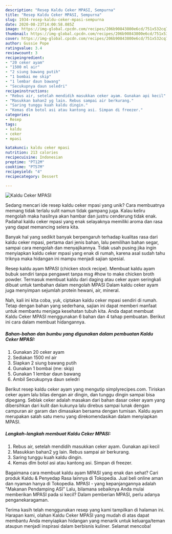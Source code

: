 ```yaml
---
description: "Resep Kaldu Ceker MPASI, Sempurna"
title: "Resep Kaldu Ceker MPASI, Sempurna"
slug: 1934-resep-kaldu-ceker-mpasi-sempurna
date: 2020-08-23T14:00:58.085Z
image: https://img-global.cpcdn.com/recipes/206b90843800e6cd/751x532cq70/kaldu-ceker-mpasi-foto-resep-utama.jpg
thumbnail: https://img-global.cpcdn.com/recipes/206b90843800e6cd/751x532cq70/kaldu-ceker-mpasi-foto-resep-utama.jpg
cover: https://img-global.cpcdn.com/recipes/206b90843800e6cd/751x532cq70/kaldu-ceker-mpasi-foto-resep-utama.jpg
author: Gussie Pope
ratingvalue: 3.4
reviewcount: 3
recipeingredient:
- "20 ceker ayam"
- "1500 ml air"
- "2 siung bawang putih"
- "1 bombai me skip"
- "1 lembar daun bawang"
- "Secukupnya daun seledri"
recipeinstructions:
- "Rebus air, setelah mendidih masukkan ceker ayam. Gunakan api kecil"
- "Masukkan bahan2 yg lain. Rebus sampai air berkurang."
- "Saring tunggu kuah kaldu dingin."
- "Kemas dlm botol asi atau kantong asi. Simpan di freezer."
categories:
- Resep
tags:
- kaldu
- ceker
- mpasi

katakunci: kaldu ceker mpasi 
nutrition: 213 calories
recipecuisine: Indonesian
preptime: "PT12M"
cooktime: "PT57M"
recipeyield: "4"
recipecategory: Dessert

---
```



![Kaldu Ceker MPASI](https://img-global.cpcdn.com/recipes/206b90843800e6cd/751x532cq70/kaldu-ceker-mpasi-foto-resep-utama.jpg)

Sedang mencari ide resep kaldu ceker mpasi yang unik? Cara membuatnya memang tidak terlalu sulit namun tidak gampang juga. Kalau keliru mengolah maka hasilnya akan hambar dan justru cenderung tidak enak. Padahal kaldu ceker mpasi yang enak selayaknya memiliki aroma dan rasa yang dapat memancing selera kita.

Banyak hal yang sedikit banyak berpengaruh terhadap kualitas rasa dari kaldu ceker mpasi, pertama dari jenis bahan, lalu pemilihan bahan segar, sampai cara mengolah dan menyajikannya. Tidak usah pusing jika ingin menyiapkan kaldu ceker mpasi yang enak di rumah, karena asal sudah tahu triknya maka hidangan ini mampu menjadi sajian spesial.

Resep kaldu ayam MPASI (chicken stock recipe). Membuat kaldu ayam bubuk sendiri tanpa pengawet tanpa msg #how to make chicken broth powder. Termasuk membuat kaldu dari daging atau ceker ayam seringkali dibuat untuk tambahan dalam mengolah MPASI Dalam kaldu ceker ayam juga menyimpan sejumlah protein hewani, air, mineral.


Nah, kali ini kita coba, yuk, ciptakan kaldu ceker mpasi sendiri di rumah. Tetap dengan bahan yang sederhana, sajian ini dapat memberi manfaat untuk membantu menjaga kesehatan tubuh kita. Anda dapat membuat Kaldu Ceker MPASI menggunakan 6 bahan dan 4 tahap pembuatan. Berikut ini cara dalam membuat hidangannya.

<!--inarticleads1-->

##### Bahan-bahan dan bumbu yang digunakan dalam pembuatan Kaldu Ceker MPASI:

1. Gunakan 20 ceker ayam
1. Sediakan 1500 ml air
1. Siapkan 2 siung bawang putih
1. Gunakan 1 bombai (me: skip)
1. Gunakan 1 lembar daun bawang
1. Ambil Secukupnya daun seledri


Berikut resep kaldu ceker ayam yang mengutip simplyrecipes.com. Tiriskan ceker ayam lalu bilas dengan air dingin, dan tunggu dingin sampai bisa dipegang. Seblak ceker adalah masakan dari bahan dasar ceker ayam yang dibersihkan dari kulit dan kukunya lalu direbus sampai lunak dengan campuran air garam dan dimasakan bersama dengan tumisan. Kaldu ayam merupakan salah satu menu yang direkomendasikan dalam menyiapkan MPASI. 

<!--inarticleads2-->

##### Langkah-langkah membuat Kaldu Ceker MPASI:

1. Rebus air, setelah mendidih masukkan ceker ayam. Gunakan api kecil
1. Masukkan bahan2 yg lain. Rebus sampai air berkurang.
1. Saring tunggu kuah kaldu dingin.
1. Kemas dlm botol asi atau kantong asi. Simpan di freezer.


Bagaimana cara membuat kaldu ayam MPASI yang enak dan sehat? Cari produk Kaldu &amp; Penyedap Rasa lainnya di Tokopedia. Jual beli online aman dan nyaman hanya di Tokopedia. MPASI - yang kepanjangannya adalah &#34;Makanan Pendamping ASI&#34; Lalu, bilamana sebaiknya Anda mulai memberikan MPASI pada si kecil? Dalam pemberian MPASI, perlu adanya penganekaragaman. 

Terima kasih telah menggunakan resep yang kami tampilkan di halaman ini. Harapan kami, olahan Kaldu Ceker MPASI yang mudah di atas dapat membantu Anda menyiapkan hidangan yang menarik untuk keluarga/teman ataupun menjadi inspirasi dalam berbisnis kuliner. Selamat mencoba!
